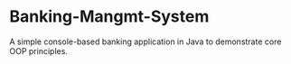 # Banking-Mangmt-System
A simple console-based banking application in Java to demonstrate core OOP principles.

